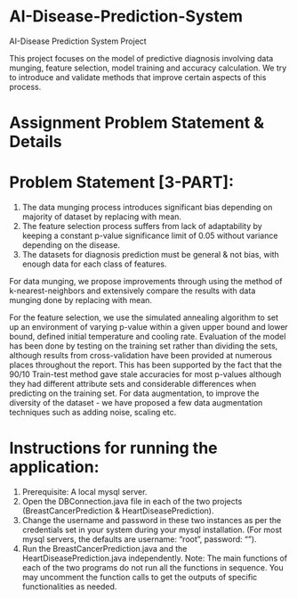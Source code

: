 # AI-Disease-Prediction-System
AI-Disease Prediction System Project

This project focuses on the model of predictive diagnosis involving
data munging, feature selection, model training and accuracy
calculation. We try to introduce and validate methods that
improve certain aspects of this process.

# Assignment Problem Statement & Details
# Problem Statement [3-PART]:
1. The data munging process introduces significant bias depending on
majority of dataset by replacing with mean.
2. The feature selection process suffers from lack of adaptability by
keeping a constant p-value significance limit of 0.05 without variance
depending on the disease.
3. The datasets for diagnosis prediction must be general & not bias,
with enough data for each class of features.

For data munging, we propose improvements
through using the method of k-nearest-neighbors and extensively
compare the results with data munging done by replacing with
mean.

For the feature selection, we use the simulated annealing
algorithm to set up an environment of varying p-value within a
given upper bound and lower bound, defined initial temperature
and cooling rate. Evaluation of the model has been done by
testing on the training set rather than dividing the sets, although
results from cross-validation have been provided at numerous
places throughout the report. This has been supported by the
fact that the 90/10 Train-test method gave stale accuracies for
most p-values although they had different attribute sets and
considerable differences when predicting on the training set.
For data augmentation, to improve the diversity of the dataset -
we have proposed a few data augmentation techniques such as
adding noise, scaling etc.

# Instructions for running the application:
1. Prerequisite: A local mysql server.
2. Open the DBConnection.java file in each of the two projects
(BreastCancerPrediction & HeartDiseasePrediction).
3. Change the username and password in these two instances as per the credentials set in your system during your mysql installation. (For most mysql servers, the defaults are username: “root”, password: “”).
4. Run the BreastCancerPrediction.java and the HeartDiseasePrediction.java independently.
Note: The main functions of each of the two programs do not run all the functions in sequence. You may uncomment the function calls to get the outputs of specific functionalities as needed.
